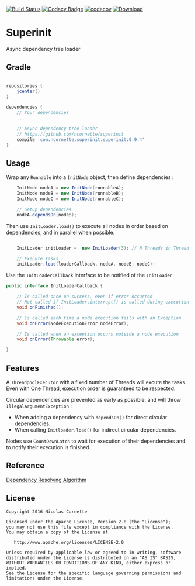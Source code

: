[![Build Status](https://travis-ci.org/ncornette/superinit.svg?branch=master)](https://travis-ci.org/ncornette/superinit)
[![Codacy Badge](https://api.codacy.com/project/badge/Grade/b9b30724b03149f3abde10c021be7437)](https://www.codacy.com/app/nicolas-cornette/superinit?utm_source=github.com&amp;utm_medium=referral&amp;utm_content=ncornette/superinit&amp;utm_campaign=Badge_Grade)
[![codecov](https://codecov.io/gh/ncornette/superinit/branch/master/graph/badge.svg)](https://codecov.io/gh/ncornette/superinit)
[ ![Download](https://api.bintray.com/packages/ncornette/maven/superinit/images/download.svg) ](https://bintray.com/ncornette/maven/superinit/_latestVersion)

# Superinit

Async dependency tree loader

## Gradle

```groovy

repositories {
    jcenter()
}

dependencies {
	// Your dependencies
	...

	// Async dependency tree loader
    // https://github.com/ncornette/superinit
    compile 'com.ncornette.superinit:superinit:0.9.4'
}
```

## Usage

Wrap any `Runnable` into a `InitNode` object, then define dependencies :


```java
    InitNode nodeA = new InitNode(runnableA);
    InitNode nodeB = new InitNode(runnableB);
    InitNode nodeC = new InitNode(runnableC);

    // Setup dependencies
    nodeA.dependsOn(nodeB);

```

Then use `InitLoader.load()` to execute all nodes in order based on dependencies, and in parallel when possible.

```java

    InitLoader initLoader =  new InitLoader(3); // N Threads in Thread pool executor

    // Execute tasks
    initLoader.load(loaderCallback, nodeA, nodeB, nodeC);

```

Use the `InitLoaderCallback` interface to be notified of the `InitLoader`

```java
public interface InitLoaderCallback {

    // Is called once on success, even if error occurred
    // Not called if InitLoader.interrupt() is called during execution 
    void onFinished();

    // Is called each time a node execution fails with an Exception
    void onError(NodeExecutionError nodeError);

    // Is called when an exception occurs outside a node execution
    void onError(Throwable error);

}
```

## Features
A `ThreadpoolExecutor` with a fixed number of Threads will excute the tasks. Even with One Thread, execution order 
is guaranteed to be respected.

Circular dependencies are prevented as early as possible, and will throw `IllegalArgumentException` :  

 - When adding a dependency with `dependsOn()` for direct circular dependencies.
 - When calling `Initloader.load()` for indirect circular dependencies.

Nodes use `CountDownLatch` to wait for execution of their dependencies and to notify their execution is finished.



## Reference

[Dependency Resolving Algorithm](http://www.electricmonk.nl/docs/dependency_resolving_algorithm/dependency_resolving_algorithm.html)


## License

    Copyright 2016 Nicolas Cornette

    Licensed under the Apache License, Version 2.0 (the "License");
    you may not use this file except in compliance with the License.
    You may obtain a copy of the License at

       http://www.apache.org/licenses/LICENSE-2.0

    Unless required by applicable law or agreed to in writing, software
    distributed under the License is distributed on an "AS IS" BASIS,
    WITHOUT WARRANTIES OR CONDITIONS OF ANY KIND, either express or implied.
    See the License for the specific language governing permissions and
    limitations under the License.
